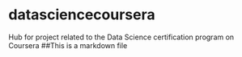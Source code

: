 datasciencecoursera
===================

Hub for project related to the Data Science certification program on Coursera
##This is a markdown file
